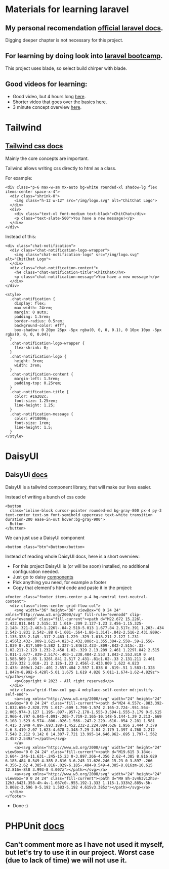 # Materials for learning laravel

## My personal recomendation [official laravel docs](https://laravel.com/docs/10.x).
Digging deeper chapter is not necessary for this project.

## For learning by doing look into [laravel bootcamp](https://bootcamp.laravel.com/).
This project uses blade, so select build chirper with blade.

## Good videos for learning:

- Good video, but 4 hours long [here](https://youtu.be/MYyJ4PuL4pY).
- Shorter video that goes over the basics [here](https://youtu.be/AEVhR-hD2Wk).
- 3 minute concept overview [here](https://youtu.be/dQw4w9WgXcQ).

# Tailwind

## [Tailwind css docs](https://tailwindcss.com/docs/utility-first)
Mainly the core concepts are important.

Tailwind allows writing css directly to html as a class.

For example:
```
<div class="p-6 max-w-sm mx-auto bg-white rounded-xl shadow-lg flex items-center space-x-4">
  <div class="shrink-0">
    <img class="h-12 w-12" src="/img/logo.svg" alt="ChitChat Logo">
  </div>
  <div>
    <div class="text-xl font-medium text-black">ChitChat</div>
    <p class="text-slate-500">You have a new message!</p>
  </div>
</div>
```
Instead of this:
```
<div class="chat-notification">
  <div class="chat-notification-logo-wrapper">
    <img class="chat-notification-logo" src="/img/logo.svg" alt="ChitChat Logo">
  </div>
  <div class="chat-notification-content">
    <h4 class="chat-notification-title">ChitChat</h4>
    <p class="chat-notification-message">You have a new message!</p>
  </div>
</div>

<style>
  .chat-notification {
    display: flex;
    max-width: 24rem;
    margin: 0 auto;
    padding: 1.5rem;
    border-radius: 0.5rem;
    background-color: #fff;
    box-shadow: 0 20px 25px -5px rgba(0, 0, 0, 0.1), 0 10px 10px -5px rgba(0, 0, 0, 0.04);
  }
  .chat-notification-logo-wrapper {
    flex-shrink: 0;
  }
  .chat-notification-logo {
    height: 3rem;
    width: 3rem;
  }
  .chat-notification-content {
    margin-left: 1.5rem;
    padding-top: 0.25rem;
  }
  .chat-notification-title {
    color: #1a202c;
    font-size: 1.25rem;
    line-height: 1.25;
  }
  .chat-notification-message {
    color: #718096;
    font-size: 1rem;
    line-height: 1.5;
  }
</style>
```

# DaisyUI

## DaisyUi [docs](https://daisyui.com/components/)

DaisyUI is a tailwind component library, that will make our lives easier.

Instead of writing a bunch of css code
```
<button
  class="inline-block cursor-pointer rounded-md bg-gray-800 px-4 py-3 text-center text-sm font-semibold uppercase text-white transition duration-200 ease-in-out hover:bg-gray-900">
  Button
</button>
```

We can just use a DaisyUI component
```
<button class="btn">Button</button>
```

Instead of reading whole DaisyUI docs, here is a short overview:

- For this project DaisyUI is (or will be soon) installed, no additional configuration needed.
- Just go to daisy [components](https://daisyui.com/components/)
- Pick anything you need, for example a footer
- Copy that element's html code and paste it in the project:
```
<footer class="footer items-center p-4 bg-neutral text-neutral-content">
  <div class="items-center grid-flow-col">
    <svg width="36" height="36" viewBox="0 0 24 24" xmlns="http://www.w3.org/2000/svg" fill-rule="evenodd" clip-rule="evenodd" class="fill-current"><path d="M22.672 15.226l-2.432.811.841 2.515c.33 1.019-.209 2.127-1.23 2.456-1.15.325-2.148-.321-2.463-1.226l-.84-2.518-5.013 1.677.84 2.517c.391 1.203-.434 2.542-1.831 2.542-.88 0-1.601-.564-1.86-1.314l-.842-2.516-2.431.809c-1.135.328-2.145-.317-2.463-1.229-.329-1.018.211-2.127 1.231-2.456l2.432-.809-1.621-4.823-2.432.808c-1.355.384-2.558-.59-2.558-1.839 0-.817.509-1.582 1.327-1.846l2.433-.809-.842-2.515c-.33-1.02.211-2.129 1.232-2.458 1.02-.329 2.13.209 2.461 1.229l.842 2.515 5.011-1.677-.839-2.517c-.403-1.238.484-2.553 1.843-2.553.819 0 1.585.509 1.85 1.326l.841 2.517 2.431-.81c1.02-.33 2.131.211 2.461 1.229.332 1.018-.21 2.126-1.23 2.456l-2.433.809 1.622 4.823 2.433-.809c1.242-.401 2.557.484 2.557 1.838 0 .819-.51 1.583-1.328 1.847m-8.992-6.428l-5.01 1.675 1.619 4.828 5.011-1.674-1.62-4.829z"></path></svg> 
    <p>Copyright © 2023 - All right reserved</p>
  </div> 
  <div class="grid-flow-col gap-4 md:place-self-center md:justify-self-end">
    <a><svg xmlns="http://www.w3.org/2000/svg" width="24" height="24" viewBox="0 0 24 24" class="fill-current"><path d="M24 4.557c-.883.392-1.832.656-2.828.775 1.017-.609 1.798-1.574 2.165-2.724-.951.564-2.005.974-3.127 1.195-.897-.957-2.178-1.555-3.594-1.555-3.179 0-5.515 2.966-4.797 6.045-4.091-.205-7.719-2.165-10.148-5.144-1.29 2.213-.669 5.108 1.523 6.574-.806-.026-1.566-.247-2.229-.616-.054 2.281 1.581 4.415 3.949 4.89-.693.188-1.452.232-2.224.084.626 1.956 2.444 3.379 4.6 3.419-2.07 1.623-4.678 2.348-7.29 2.04 2.179 1.397 4.768 2.212 7.548 2.212 9.142 0 14.307-7.721 13.995-14.646.962-.695 1.797-1.562 2.457-2.549z"></path></svg>
    </a> 
    <a><svg xmlns="http://www.w3.org/2000/svg" width="24" height="24" viewBox="0 0 24 24" class="fill-current"><path d="M19.615 3.184c-3.604-.246-11.631-.245-15.23 0-3.897.266-4.356 2.62-4.385 8.816.029 6.185.484 8.549 4.385 8.816 3.6.245 11.626.246 15.23 0 3.897-.266 4.356-2.62 4.385-8.816-.029-6.185-.484-8.549-4.385-8.816zm-10.615 12.816v-8l8 3.993-8 4.007z"></path></svg></a>
    <a><svg xmlns="http://www.w3.org/2000/svg" width="24" height="24" viewBox="0 0 24 24" class="fill-current"><path d="M9 8h-3v4h3v12h5v-12h3.642l.358-4h-4v-1.667c0-.955.192-1.333 1.115-1.333h2.885v-5h-3.808c-3.596 0-5.192 1.583-5.192 4.615v3.385z"></path></svg></a>
  </div>
</footer>
```
- Done :)

# PHPUnit [docs](https://docs.phpunit.de/en/10.2/)

## Can't comment more as I have not used it myself, but let's try to use it in our project. Worst case (due to lack of time) we will not use it.
